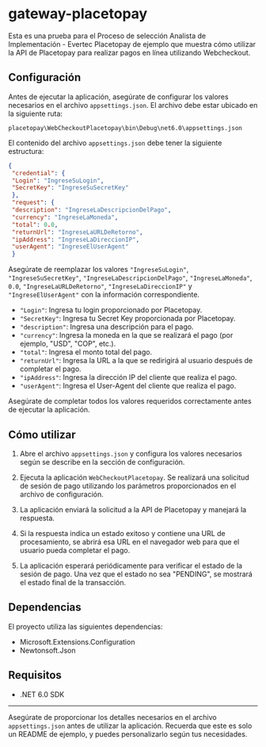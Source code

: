 # gateway-placetopay

Esta es una prueba para el Proceso de selección Analista de Implementación - Evertec Placetopay de ejemplo que muestra cómo utilizar la API de Placetopay para realizar pagos en línea utilizando Webcheckout.

## Configuración

Antes de ejecutar la aplicación, asegúrate de configurar los valores necesarios en el archivo `appsettings.json`. El archivo debe estar ubicado en la siguiente ruta:

`placetopay\WebCheckoutPlacetopay\bin\Debug\net6.0\appsettings.json`

El contenido del archivo `appsettings.json` debe tener la siguiente estructura:

```json
{
 "credential": {
 "Login": "IngreseSuLogin",
 "SecretKey": "IngreseSuSecretKey"
 },
 "request": {
 "description": "IngreseLaDescripcionDelPago",
 "currency": "IngreseLaMoneda",
 "total": 0.0,
 "returnUrl": "IngreseLaURLDeRetorno",
 "ipAddress": "IngreseLaDireccionIP",
 "userAgent": "IngreseElUserAgent"
 }
```

Asegúrate de reemplazar los valores `"IngreseSuLogin"`, `"IngreseSuSecretKey"`, `"IngreseLaDescripcionDelPago"`, `"IngreseLaMoneda"`, `0.0`, `"IngreseLaURLDeRetorno"`, `"IngreseLaDireccionIP"` y `"IngreseElUserAgent"` con la información correspondiente.

- `"Login"`: Ingresa tu login proporcionado por Placetopay.
- `"SecretKey"`: Ingresa tu Secret Key proporcionada por Placetopay.
- `"description"`: Ingresa una descripción para el pago.
- `"currency"`: Ingresa la moneda en la que se realizará el pago (por ejemplo, "USD", "COP", etc.).
- `"total"`: Ingresa el monto total del pago.
- `"returnUrl"`: Ingresa la URL a la que se redirigirá al usuario después de completar el pago.
- `"ipAddress"`: Ingresa la dirección IP del cliente que realiza el pago.
- `"userAgent"`: Ingresa el User-Agent del cliente que realiza el pago.

Asegúrate de completar todos los valores requeridos correctamente antes de ejecutar la aplicación.

## Cómo utilizar

1. Abre el archivo `appsettings.json` y configura los valores necesarios según se describe en la sección de configuración.

2. Ejecuta la aplicación `WebCheckoutPlacetopay`. Se realizará una solicitud de sesión de pago utilizando los parámetros proporcionados en el archivo de configuración.

3. La aplicación enviará la solicitud a la API de Placetopay y manejará la respuesta.

4. Si la respuesta indica un estado exitoso y contiene una URL de procesamiento, se abrirá esa URL en el navegador web para que el usuario pueda completar el pago.

5. La aplicación esperará periódicamente para verificar el estado de la sesión de pago. Una vez que el estado no sea "PENDING", se mostrará el estado final de la transacción.

## Dependencias

El proyecto utiliza las siguientes dependencias:

- Microsoft.Extensions.Configuration
- Newtonsoft.Json

## Requisitos

- .NET 6.0 SDK

---

Asegúrate de proporcionar los detalles necesarios en el archivo `appsettings.json` antes de utilizar la aplicación. Recuerda que este es solo un README de ejemplo, y puedes personalizarlo según tus necesidades.